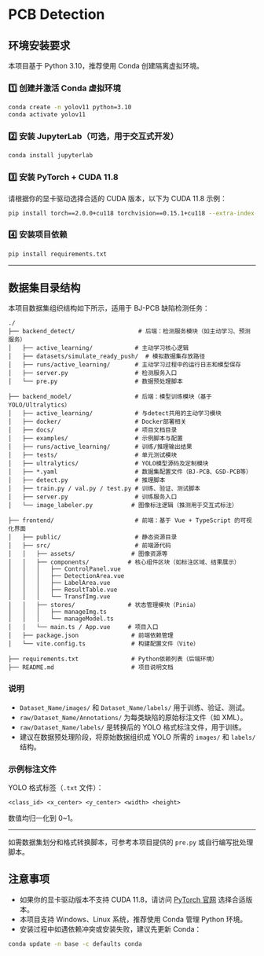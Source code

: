# PCB Detection

## 环境安装要求

本项目基于 Python 3.10，推荐使用 Conda 创建隔离虚拟环境。

### 1️⃣ 创建并激活 Conda 虚拟环境

```bash
conda create -n yolov11 python=3.10
conda activate yolov11
```

### 2️⃣ 安装 JupyterLab（可选，用于交互式开发）

```bash
conda install jupyterlab
```

### 3️⃣ 安装 PyTorch + CUDA 11.8

请根据你的显卡驱动选择合适的 CUDA 版本，以下为 CUDA 11.8 示例：

```bash
pip install torch==2.0.0+cu118 torchvision==0.15.1+cu118 --extra-index-url https://download.pytorch.org/whl/cu118
```

### 4️⃣ 安装项目依赖

```bash
pip install requirements.txt
```

---

## 数据集目录结构

本项目数据集组织结构如下所示，适用于 BJ-PCB 缺陷检测任务：

```plaintext
./
├── backend_detect/                  # 后端：检测服务模块（如主动学习、预测服务）
│   ├── active_learning/            # 主动学习核心逻辑
│   ├── datasets/simulate_ready_push/  # 模拟数据集存放路径
│   ├── runs/active_learning/       # 主动学习过程中的运行日志和模型保存
│   ├── server.py                   # 检测服务入口
│   └── pre.py                      # 数据预处理脚本

├── backend_model/                  # 后端：模型训练模块（基于YOLO/Ultralytics）
│   ├── active_learning/            # 与detect共用的主动学习模块
│   ├── docker/                     # Docker部署相关
│   ├── docs/                       # 项目文档目录
│   ├── examples/                   # 示例脚本与配置
│   ├── runs/active_learning/       # 训练/推理输出结果
│   ├── tests/                      # 单元测试模块
│   ├── ultralytics/                # YOLO模型源码及定制模块
│   ├── *.yaml                      # 数据集配置文件（BJ-PCB、GSD-PCB等）
│   ├── detect.py                   # 推理脚本
│   ├── train.py / val.py / test.py # 训练、验证、测试脚本
│   ├── server.py                   # 训练服务入口
│   └── image_labeler.py           # 图像标注逻辑（推测用于交互式标注）

├── frontend/                       # 前端：基于 Vue + TypeScript 的可视化界面
│   ├── public/                     # 静态资源目录
│   ├── src/                        # 前端源代码
│   │   ├── assets/                # 图像资源等
│   │   ├── components/           # 核心组件区块（如标注区域、结果展示）
│   │   │   ├── ControlPanel.vue
│   │   │   ├── DetectionArea.vue
│   │   │   ├── LabelArea.vue
│   │   │   ├── ResultTable.vue
│   │   │   └── TransfImg.vue
│   │   ├── stores/               # 状态管理模块（Pinia）
│   │   │   ├── manageImg.ts
│   │   │   └── manageModel.ts
│   │   └── main.ts / App.vue     # 项目入口
│   ├── package.json               # 前端依赖管理
│   └── vite.config.ts             # 构建配置文件（Vite）

├── requirements.txt               # Python依赖列表（后端环境）
├── README.md                      # 项目说明文档
```

### 说明

* `Dataset_Name/images/` 和 `Dataset_Name/labels/` 用于训练、验证、测试。
* `raw/Dataset_Name/Annotations/` 为每类缺陷的原始标注文件（如 XML）。
* `raw/Dataset_Name/labels/` 是转换后的 YOLO 格式标注文件，用于训练。
* 建议在数据预处理阶段，将原始数据组织成 YOLO 所需的 `images/` 和 `labels/` 结构。

### 示例标注文件

YOLO 格式标签（`.txt` 文件）：

```
<class_id> <x_center> <y_center> <width> <height>
```

数值均归一化到 0\~1。

---

如需数据集划分和格式转换脚本，可参考本项目提供的 `pre.py` 或自行编写批处理脚本。



## 注意事项

* 如果你的显卡驱动版本不支持 CUDA 11.8，请访问 [PyTorch 官网](https://pytorch.org/get-started/locally/) 选择合适版本。
* 本项目支持 Windows、Linux 系统，推荐使用 Conda 管理 Python 环境。
* 安装过程中如遇依赖冲突或安装失败，建议先更新 Conda：

```bash
conda update -n base -c defaults conda
```
